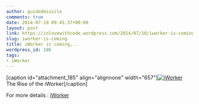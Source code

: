 ```yaml
---
author: guidedmissile
comments: true
date: 2014-07-10 09:45:37+00:00
layout: post
link: https://inlovewithcode.wordpress.com/2014/07/10/iworker-is-coming/
slug: iworker-is-coming
title: iWorker is coming,..
wordpress_id: 186
tags:
- iWorker
---
```


[caption id="attachment_185" align="alignnone" width="657"][![iWorker](http://inlovewithcode.files.wordpress.com/2014/07/iworker.jpg)](http://inlovewithcode.files.wordpress.com/2014/07/iworker.jpg) The Rise of the iWorker[/caption]

For more details : [iWorker](http://mds.ricoh.com/blog/the_rise_of_the_iworker?utm_campaign=ContentSyndication&amp;utm_medium=NativeAd&amp;utm_source=Taboola&amp;utm_content=&amp;utm_term=rise+of+iworker&amp;utm_source=taboola&amp;utm_medium=referral)
